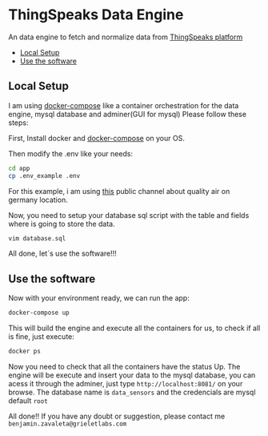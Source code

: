 # ThingSpeaks Data Engine

An data engine to fetch and normalize data from [ThingSpeaks platform](https://thingspeak.com/) 

- [Local Setup](#local-setup)
- [Use the software](#Use-the-software)

## Local Setup
I am using [docker-compose](https://docs.docker.com/compose/) like a container orchestration for the data engine, mysql database and adminer(GUI for mysql) Please follow these steps:

First, Install docker and [docker-compose](https://docs.docker.com/compose/install/)  on your OS.

Then modify the .env like your needs:
```bash
cd app
cp .env_example .env
```

For this example, i am using [this](https://thingspeak.com/channels/1350261) public channel about quality air on germany location.

Now, you need to setup your database sql script with the table and fields where is going to store the data.

```bash
vim database.sql
```

All done, let´s use the software!!!

## Use the software

Now with your environment ready, we can run the app:

```bash
docker-compose up
```
This will build the engine and execute all the containers for us, to check if all is fine, just execute:

```bash
docker ps
```
Now you need to check that all the containers have the status Up. The engine will be execute and insert your data to the mysql database, you can acess it through the adminer, just type `http://localhost:8081/` on your browse. The database name is `data_sensors` and the credencials are mysql default `root`

All done!!
If you have any doubt or suggestion, please contact me `benjamin.zavaleta@grieletlabs.com`